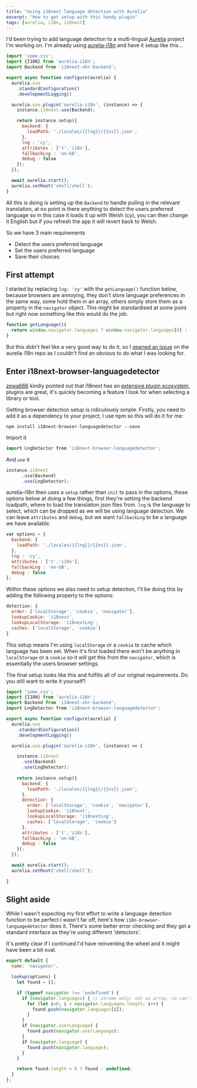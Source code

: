 ```yaml
---
title: "Using i18next language detection with Aurelia"
excerpt: "How to get setup with this handy plugin"
tags: [aurelia, i18n, i18next]
---
```


I'd been trying to add language detection to a multi-lingual [Aurelia](http://aurelia.io) project I'm working on. I'm already using [aurelia-i18n](https://github.com/aurelia/i18n) and have it setup like this...

```javascript
import 'some.css';
import {I18N} from 'aurelia-i18n';
import Backend from 'i18next-xhr-backend';

export async function configure(aurelia) {
  aurelia.use
    .standardConfiguration()
    .developmentLogging()

  aurelia.use.plugin('aurelia-i18n', (instance) => {
    instance.i18next.use(Backend);

    return instance.setup({
      backend: { 
        loadPath: './locales/{{lng}}/{{ns}}.json',
      },
      lng : 'cy',
      attributes : ['t','i18n'],
      fallbackLng : 'en-GB',
      debug : false
    });
  });

  await aurelia.start();
  aurelia.setRoot('shell/shell');
}
```

All this is doing is setting up the `Backend` to handle pulling in the relevant translation, at no point is there anything to detect the users preferred language so in this case it loads it up with Welsh (cy), you can then change it English but if you refresh the app it will revert back to Welsh.

So we have 3 main requirements

* Detect the users preferred language
* Set the users preferred language
* Save their choices

## First attempt

I started by replacing `lng: 'cy'` with the `getLanguage()` function below, because browsers are annoying, they don't store language preferences in the same way, some hold them in an array, others simply store them as a property in the `navigator` object. This might be standardised at some point but right now something like this would do the job.

```javascript
function getLanguage(){
  return window.navigator.languages ? window.navigator.languages[0] : (window.navigator.language || window.navigator.userLanguage) || 'en-GB';
}
```

But this didn't feel like a very good way to do it, so I [opened an issue](https://github.com/aurelia/i18n/issues/148) on the aurelia i18n repo as I couldn't find an obvious to do what I was looking for.

## Enter i18next-browser-languagedetector
[zewa666](https://github.com/zewa666) kindly pointed out that i18next has an [extensive plugin ecosystem](http://i18next.com/docs/ecosystem/), plugins are great, it's quickly becoming a feature I look for when selecting a library or tool.

Getting browser detection setup is ridiculously simple. Firstly, you need to add it as a dependency to your project, I use npm so this will do it for me:

```shell
npm install i18next-browser-languagedetector --save
```

Import it

```javascript
import LngDetector from 'i18next-browser-languagedetector';
```

And `use` it

```javascript
instance.i18next
      .use(Backend)
      .use(LngDetector);
```

aurelia-i18n then uses a `setup` rather than `init` to pass in the options, these options below at doing a few things, first they're setting the backend loadpath, where to load the translation json files from. `lng` is the language to select, which can be dropped as we will be using language detection. We can leave `attributes` and `debug`, but we want `fallbackLng` to be a language we have available.

```javascript
var options = {
  backend: { 
    loadPath: './locales/{{lng}}/{{ns}}.json',
  },
  lng : 'cy',
  attributes : ['t','i18n'],
  fallbackLng : 'en-GB',
  debug : false
};
```

Within these options we also need to setup detection, I'll be doing this by adding the following property to the options:

```javascript
detection: {
  order: ['localStorage', 'cookie', 'navigator'],
  lookupCookie: 'i18next',
  lookupLocalStorage: 'i18nextLng',
  caches: ['localStorage', 'cookie']
}
```

This setup means I'm using `localStorage` or a `cookie` to cache which language has been set. When it's first loaded there won't be anything in `localStorage` or a `cookie` so it will get this from the `navigator`, which is essentially the users browser settings.

The final setup looks like this and fulfills all of our original requirements. Do you still want to write it yourself?

```javascript
import 'some.css';
import {I18N} from 'aurelia-i18n';
import Backend from 'i18next-xhr-backend';
import LngDetector from 'i18next-browser-languagedetector';

export async function configure(aurelia) {
  aurelia.use
    .standardConfiguration()
    .developmentLogging()

  aurelia.use.plugin('aurelia-i18n', (instance) => {

    instance.i18next
      .use(Backend)
      .use(LngDetector);
        
    return instance.setup({
      backend: {
        loadPath: './locales/{{lng}}/{{ns}}.json',
      },
      detection: {
        order: ['localStorage', 'cookie', 'navigator'],
        lookupCookie: 'i18next',
        lookupLocalStorage: 'i18nextLng',
        caches: ['localStorage', 'cookie']
      },
      attributes : ['t','i18n'],
      fallbackLng : 'en-GB',
      debug : false
    });
  });

  await aurelia.start();
  aurelia.setRoot('shell/shell');

}
```

## Slight aside
While I wasn't expecting my first effort to write a language detection function to be perfect I wasn't far off, here's how `i18n-browser-languagedetector` does it. There's some better error checking and they get a standard interface as they're using different 'detectors'.

It's pretty clear if I continued I'd have reinventing the wheel and it might have been a bit oval.

```javascript
export default {
  name: 'navigator',

  lookup(options) {
    let found = [];

    if (typeof navigator !== 'undefined') {
      if (navigator.languages) { // chrome only; not an array, so can't use .push.apply instead of iterating
        for (let i=0; i < navigator.languages.length; i++) {
          found.push(navigator.languages[i]);
        }
      }
      if (navigator.userLanguage) {
        found.push(navigator.userLanguage);
      }
      if (navigator.language) {
        found.push(navigator.language);
      }
    }

    return found.length > 0 ? found : undefined;
  }
};
```